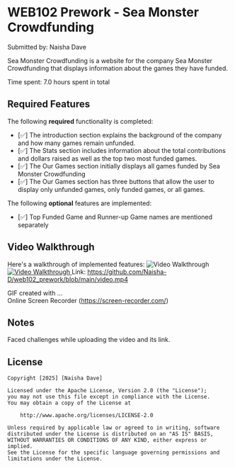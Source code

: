 # WEB102 Prework - Sea Monster Crowdfunding

Submitted by: Naisha Dave

Sea Monster Crowdfunding is a website for the company Sea Monster Crowdfunding that displays information about the games they have funded.

Time spent: 7.0 hours spent in total

## Required Features

The following **required** functionality is completed:

* [✅] The introduction section explains the background of the company and how many games remain unfunded.
* [✅] The Stats section includes information about the total contributions and dollars raised as well as the top two most funded games.
* [✅] The Our Games section initially displays all games funded by Sea Monster Crowdfunding
* [✅] The Our Games section has three buttons that allow the user to display only unfunded games, only funded games, or all games.

The following **optional** features are implemented:

* [✅] Top Funded Game and Runner-up Game names are mentioned separately

## Video Walkthrough

Here's a walkthrough of implemented features:
<img src='https://drive.google.com/file/d/1WhgIF7tXa2r3whGU7kOQXlkz-VSJd_Bn/view?usp=sharing' title='Video Walkthrough' width='' alt='Video Walkthrough' />
<a href="https://github.com/Naisha-D/web102_prework/blob/main/video.mp4" target="_blank">
  <img src="http://i.imgur.com/link/to/your/gif/file.gif" alt="Video Walkthrough" />
</a>
Link: https://github.com/Naisha-D/web102_prework/blob/main/video.mp4

GIF created with ...  
Online Screen Recorder
(https://screen-recorder.com/)

## Notes

Faced challenges while uploading the video and its link.

## License

    Copyright [2025] [Naisha Dave]

    Licensed under the Apache License, Version 2.0 (the "License");
    you may not use this file except in compliance with the License.
    You may obtain a copy of the License at

        http://www.apache.org/licenses/LICENSE-2.0

    Unless required by applicable law or agreed to in writing, software
    distributed under the License is distributed on an "AS IS" BASIS,
    WITHOUT WARRANTIES OR CONDITIONS OF ANY KIND, either express or implied.
    See the License for the specific language governing permissions and
    limitations under the License.
